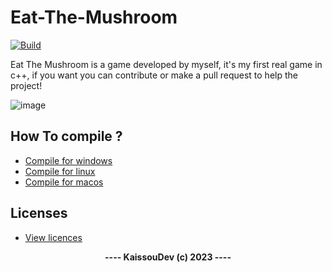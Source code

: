 # Eat-The-Mushroom

[![Build](https://github.com/kaissouDev/Eat-the-Mushroom/actions/workflows/build.yml/badge.svg)](https://github.com/kaissouDev/Eat-the-Mushroom/actions/workflows/build.yml)

Eat The Mushroom 
is a game developed by myself, 
it's my first real game in c++, 
if you want you can contribute or make a pull request to help the project!

![image](https://github.com/kaissouDev/Eat-the-Mushroom/assets/93447388/5c84a3ee-6cce-4b31-b757-d560f2f626ca)

## <b>How To compile ?</b>

- [Compile for windows](https://github.com/kaissouDev/Eat-the-Mushroom/blob/master/docs/compile-windows.md)
- [Compile for linux](https://github.com/kaissouDev/Eat-the-Mushroom/blob/master/docs/compile-linux.md)
- [Compile for macos](https://github.com/kaissouDev/Eat-the-Mushroom/blob/master/docs/compile-macos.md)

## <b>Licenses</b>

- [View licences](https://github.com/kaissouDev/Eat-the-Mushroom/blob/master/docs/license.md)




<div align="center"><b>---- KaissouDev (c) 2023 ----</b></div>
